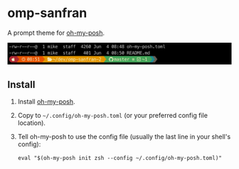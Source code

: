 # omp-sanfran

A prompt theme for [oh-my-posh](https://ohmyposh.dev/).

![omp-sanfran](sample.png)


## Install

1. Install [oh-my-posh](https://ohmyposh.dev/docs).

2. Copy to `~/.config/oh-my-posh.toml` (or your preferred config file location).

3. Tell oh-my-posh to use the config file (usually the last line in your shell's config):
   ```
   eval "$(oh-my-posh init zsh --config ~/.config/oh-my-posh.toml)"
   ```

